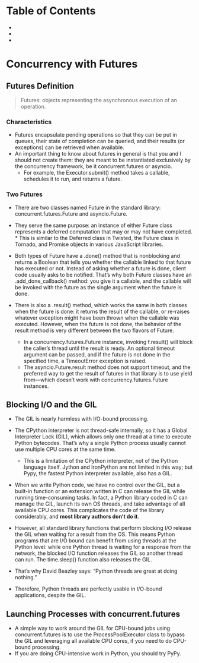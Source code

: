 # Table of Contents

* [](#)
* [](#)
* [](#)


# Concurrency with Futures
## Futures Definition
> Futures: objects representing the asynchronous execution of an operation.

### Characteristics
* Futures encapsulate pending operations so that they can be put in queues, their state of completion can be queried, and their results (or exceptions) can be retrieved when available.
* An important thing to know about futures in general is that you and I should not create them: they are meant to be instantiated exclusively by the concurrency framework, be it concurrent.futures or asyncio.
  * For example, the Executor.submit() method takes a callable, schedules it to run, and returns a future.

### Two Futures
* There are two classes named Future in the standard library: concurrent.futures.Future and asyncio.Future. 
* They serve the same purpose: an instance of either Future class represents a deferred computation that may or may not have completed.     * This is similar to the Deferred class in Twisted, the Future class in Tornado, and Promise objects in various JavaScript libraries.
* Both types of Future have a .done() method that is nonblocking and returns a Boolean that tells you whether the callable linked to that future has executed or not. Instead of asking whether a future is done, client code usually asks to be notified. That’s why both Future classes have an .add_done_callback() method: you give it a callable, and the callable will be invoked with the future as the single argument when the future is done.

* There is also a .result() method, which works the same in both classes when the future is done: it returns the result of the callable, or re-raises whatever exception might have been thrown when the callable was executed. However, when the future is not done, the behavior of the result method is very different between the two flavors of Future. 
  * In a concurrency.futures.Future instance, invoking f.result() will block the caller’s thread until the result is ready. An optional timeout argument can be passed, and if the future is not done in the specified time, a TimeoutError exception is raised. 
  * The asyncio.Future.result method does not support timeout, and the preferred way to get the result of futures in that library is to use yield from—which doesn’t work with concurrency.futures.Future instances.
  
## Blocking I/O and the GIL
* The GIL is nearly harmless with I/O-bound processing.
* The CPython interpreter is not thread-safe internally, so it has a Global Interpreter Lock (GIL), which allows only one thread at a time to execute Python bytecodes. That’s why a single Python process usually cannot use multiple CPU cores at the same time.
  * This is a limitation of the CPython interpreter, not of the Python language itself. Jython and IronPython are not limited in this way; but Pypy, the fastest Python interpreter available, also has a GIL.

* When we write Python code, we have no control over the GIL, but a built-in function or an extension written in C can release the GIL while running time-consuming tasks. In fact, a Python library coded in C can manage the GIL, launch its own OS threads, and take advantage of all available CPU cores. This complicates the code of the library considerably, and **most library authors don’t do it**.
* However, all standard library functions that perform blocking I/O release the GIL when waiting for a result from the OS. This means Python programs that are I/O bound can benefit from using threads at the Python level: while one Python thread is waiting for a response from the network, the blocked I/O function releases the GIL so another thread can run. The time.sleep() function also releases the GIL.
* That’s why David Beazley says: “Python threads are great at doing nothing.”
* Therefore, Python threads are perfectly usable in I/O-bound applications, despite the GIL.

## Launching Processes with concurrent.futures
* A simple way to work around the GIL for CPU-bound jobs using concurrent.futures is to use the ProcessPoolExecutor class to bypass the GIL and leveraging all available CPU cores, if you need to do CPU-bound processing.
* If you are doing CPU-intensive work in Python, you should try PyPy.
















